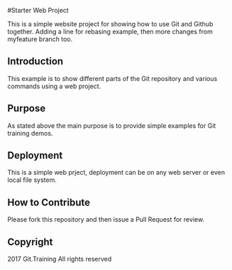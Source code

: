 #Starter Web Project

This is a simple website project for showing how to use Git and Github together. Adding a line for rebasing example, then more changes from myfeature branch too.

## Introduction

This example is to show different parts of the Git repository and various commands using a web project.

## Purpose

As stated above the main purpose is to provide simple examples for Git training demos.

## Deployment

This is a simple web prject, deployment can be on any web server or even local file system.

## How to Contribute

Please fork this repository and then issue a Pull Request for review.

## Copyright

2017 Git.Training All rights reserved